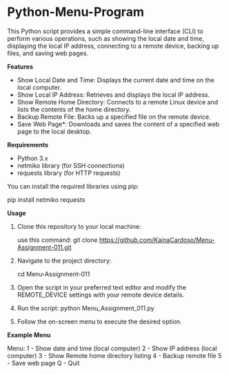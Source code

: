 # Python-Menu-Program

This Python script provides a simple command-line interface (CLI) to perform various operations, such as showing the local date and time, displaying the local IP address, connecting to a remote device, backing up files, and saving web pages.

**Features**

- Show Local Date and Time: Displays the current date and time on the local computer.
- Show Local IP Address: Retrieves and displays the local IP address.
- Show Remote Home Directory: Connects to a remote Linux device and lists the contents of the home directory.
- Backup Remote File: Backs up a specified file on the remote device.
- Save Web Page*: Downloads and saves the content of a specified web page to the local desktop.

**Requirements**

- Python 3.x
- netmiko library (for SSH connections)
- requests library (for HTTP requests)

You can install the required libraries using pip:

pip install netmiko requests

**Usage**

1. Clone this repository to your local machine:

    use this command: git clone https://github.com/KainaCardoso/Menu-Assignment-011.git

2. Navigate to the project directory:

    cd Menu-Assignment-011

3. Open the script in your preferred text editor and modify the REMOTE_DEVICE settings with your remote device details.

4. Run the script:
  python Menu_Assignment_011.py

5. Follow the on-screen menu to execute the desired option.


**Example Menu**

Menu:
1 - Show date and time (local computer)
2 - Show IP address (local computer)
3 - Show Remote home directory listing
4 - Backup remote file
5 - Save web page
Q - Quit
